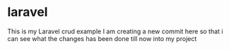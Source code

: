 # laravel
This is my Laravel crud example 
I am creating a new commit here so that i can see what the changes has been done till now into my project
